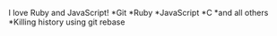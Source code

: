 I love Ruby and JavaScript!
*Git
*Ruby
*JavaScript
*C
*and all others
*Killing history using git rebase
